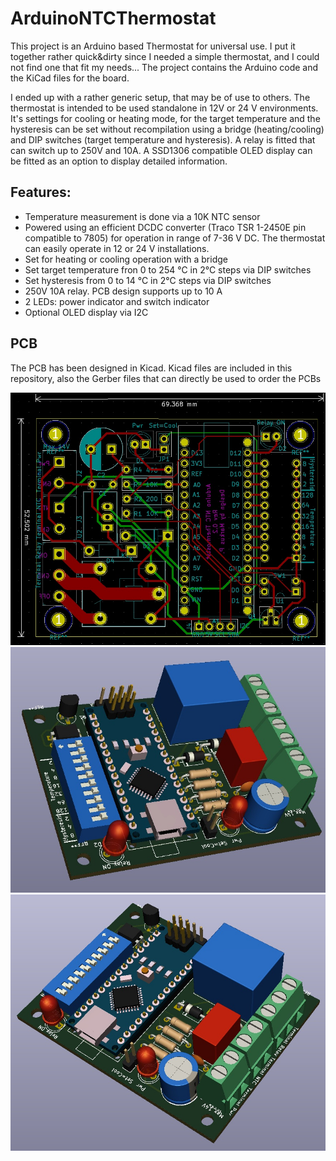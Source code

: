 # ArduinoNTCThermostat
This project is an Arduino based Thermostat for universal use. I put it together rather quick&dirty since I needed a simple thermostat, and I could not find one that fit my needs...
The project contains the Arduino code and the KiCad files for the board.

I ended up with a rather generic setup, that may be of use to others. The thermostat is intended to be used standalone in 12V or 24 V environments. It's settings for cooling or heating mode, for the target temperature and the hysteresis can be set without recompilation using a bridge (heating/cooling) and DIP switches (target temperature and hysteresis). A relay is fitted that can switch up to 250V and 10A.
A SSD1306 compatible OLED display can be fitted as an option to display detailed information.

## Features:
- Temperature measurement is done via a 10K NTC sensor
- Powered using an efficient DCDC converter (Traco TSR 1-2450E pin compatible to 7805) for operation in range of 7-36 V DC. The thermostat can easily operate in 12 or 24 V installations.
- Set for heating or cooling operation with a bridge
- Set target temperature fron 0 to 254 °C in 2°C steps via DIP switches
- Set hysteresis from 0 to 14 °C in 2°C steps via DIP switches
- 250V 10A relay. PCB design supports up to 10 A
- 2 LEDs: power indicator and switch indicator
- Optional OLED display via I2C

## PCB
The PCB has been designed in Kicad. Kicad files are included in this repository, also the Gerber files that can directly be used to order the PCBs

![PCB](https://github.com/88markus88/ArduinoNTCThermostat/blob/main/Pictures/ArduinoNTCThermostat%20V0.2%20PCB.jpg)
![PCB](https://github.com/88markus88/ArduinoNTCThermostat/blob/main/Pictures/ArduinoNTCThermostat%20V0.2%203D-1.jpg)
![PCB](https://github.com/88markus88/ArduinoNTCThermostat/blob/main/Pictures/ArduinoNTCThermostat%20V0.2%203D-2.jpg)
